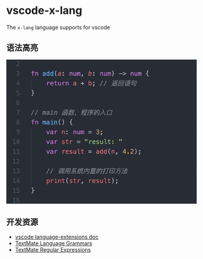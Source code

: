 # vscode-x-lang

The `x-lang` language supports for vscode

## 语法高亮
![](./resource/syntax-highlight.png)

## 开发资源

- [vscode language-extensions doc](https://code.visualstudio.com/api/language-extensions/overview)
- [TextMate Language Grammars](https://macromates.com/manual/en/language_grammars)
- [TextMate Regular Expressions](https://macromates.com/manual/en/regular_expressions)
